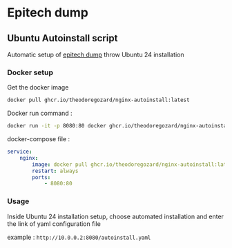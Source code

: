 # Epitech dump

## Ubuntu Autoinstall script

Automatic setup of [epitech dump](https://github.com/Epitech/dump) throw Ubuntu 24 installation

### Docker setup

Get the docker image

```bash
docker pull ghcr.io/theodoregozard/nginx-autoinstall:latest
```

Docker run command :

```bash
docker run -it -p 8080:80 docker ghcr.io/theodoregozard/nginx-autoinstall:latest
```

docker-compose file :

```yaml
service:
    nginx:
        image: docker pull ghcr.io/theodoregozard/nginx-autoinstall:latest
        restart: always
        ports:
            - 8080:80
```

### Usage

Inside Ubuntu 24 installation setup, choose automated installation and enter the link of yaml configuration file

example : ``` http://10.0.0.2:8080/autoinstall.yaml ```